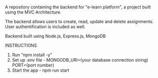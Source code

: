 A repository containing the backend for "e-learn platform", a project built using the MVC Architecture.

The backend allows users to create, read, update and delete assignments. User authentification is included as well. 

Backend built using Node.js, Express.js, MongoDB

INSTRUCTIONS

1. Run "npm install -y"
2. Set up .env file  - 
    MONGODB_URI=(your database connection string)
    PORT=(port number)
4. Start the app - npm run start
